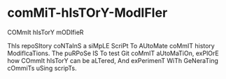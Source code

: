 # comMiT-hIsTOrY-ModIFIer
COMmIt hIsTorY mODIfieR

ThIs repoSItory coNTaInS a siMpLE ScriPt To AUtoMate coMmIT history ModifIcaTions. The puRPoSe IS To test Git coMmIT aUtoMaTiOn, exPlOrE how COmmIt hIsTorY can be aLTered, And exPerimenT WiTh GeNeraTing cOmmiTs uSing scripTs.
